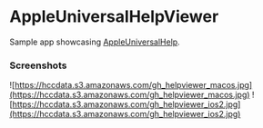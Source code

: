 # AppleUniversalHelpViewer

Sample app showcasing [AppleUniversalHelp](https://github.com/steventroughtonsmith/AppleUniversalHelp).

### Screenshots

![https://hccdata.s3.amazonaws.com/gh_helpviewer_macos.jpg](https://hccdata.s3.amazonaws.com/gh_helpviewer_macos.jpg)
![https://hccdata.s3.amazonaws.com/gh_helpviewer_ios2.jpg](https://hccdata.s3.amazonaws.com/gh_helpviewer_ios2.jpg)
